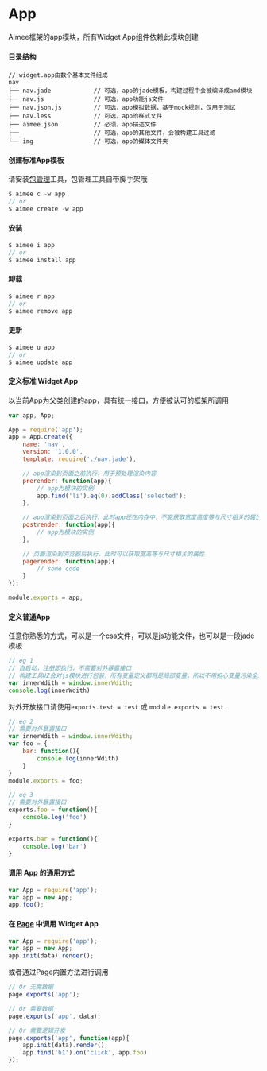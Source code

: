 # App

Aimee框架的app模块，所有Widget App组件依赖此模块创建  

#### 目录结构
```
// widget.app由数个基本文件组成
nav
├── nav.jade            // 可选，app的jade模板，构建过程中会被编译成amd模块
├── nav.js              // 可选，app功能js文件
├── nav.json.js         // 可选，app模拟数据，基于mock规则，仅用于测试
├── nav.less            // 可选，app的样式文件
├── aimee.json          // 必须，app描述文件
├──                     // 可选，app的其他文件，会被构建工具过滤
└── img                 // 可选，app的媒体文件夹
```

#### 创建标准App模板
请安装[包管理](https://www.npmjs.com/package/aimee-cli)工具，包管理工具自带脚手架哦
```js
$ aimee c -w app
// or
$ aimee create -w app
```

#### 安装
```js
$ aimee i app
// or
$ aimee install app
```

#### 卸载
```js
$ aimee r app
// or
$ aimee remove app
```

#### 更新
```js
$ aimee u app
// or
$ aimee update app
```

#### 定义标准 Widget App
以当前App为父类创建的app，具有统一接口，方便被认可的框架所调用
```js
var app, App;

App = require('app');
app = App.create({
    name: 'nav',
    version: '1.0.0',
    template: require('./nav.jade'),

    // app渲染到页面之前执行，用于预处理渲染内容
    prerender: function(app){
        // app为模块的实例
        app.find('li').eq(0).addClass('selected');
    },

    // app渲染到页面之后执行，此时app还在内存中，不能获取宽度高度等与尺寸相关的属性
    postrender: function(app){
        // app为模块的实例
    },

    // 页面渲染到浏览器后执行，此时可以获取宽高等与尺寸相关的属性
    pagerender: function(app){
        // some code
    }
});

module.exports = app;
```

#### 定义普通App
任意你熟悉的方式，可以是一个css文件，可以是js功能文件，也可以是一段jade模板  
```js
// eg 1
// 自启动，注册即执行，不需要对外暴露接口
// 构建工具UZ会对js模块进行包装，所有变量定义都将是局部变量，所以不用担心变量污染全局
var innerWdith = window.innerWdith;
console.log(innerWdith)
```

对外开放接口请使用```exports.test = test``` 或 ```module.exports = test```
```js
// eg 2
// 需要对外暴露接口
var innerWdith = window.innerWdith;
var foo = {
    bar: function(){
        console.log(innerWdith)
    }
}
module.exports = foo;
```

```js
// eg 3
// 需要对外暴露接口
exports.foo = function(){
    console.log('foo')
}

exports.bar = function(){
    console.log('bar')
}
```


#### 调用 App 的通用方式
```js
var App = require('app');
var app = new App;
app.foo();
```

#### 在 [Page](http://aimee.ilinco.com/static/sage/?name=page&version=1.0.6#/app) 中调用 Widget App
```js
var App = require('app');
var app = new App;
app.init(data).render();
```
或者通过Page内置方法进行调用
```js
// Or 无需数据
page.exports('app');

// Or 需要数据
page.exports('app', data);

// Or 需要逻辑开发
page.exports('app', function(app){
    app.init(data).render();
    app.find('h1').on('click', app.foo)
});
```
